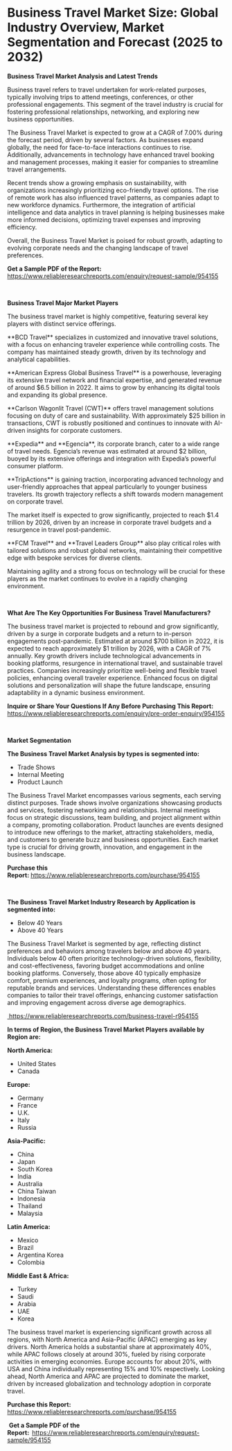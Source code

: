 <p><h1>Business Travel Market Size: Global Industry Overview, Market Segmentation and Forecast (2025 to 2032)</h1></p><p><strong>Business Travel Market Analysis and Latest Trends</strong></p>
<p><p>Business travel refers to travel undertaken for work-related purposes, typically involving trips to attend meetings, conferences, or other professional engagements. This segment of the travel industry is crucial for fostering professional relationships, networking, and exploring new business opportunities.</p><p>The Business Travel Market is expected to grow at a CAGR of 7.00% during the forecast period, driven by several factors. As businesses expand globally, the need for face-to-face interactions continues to rise. Additionally, advancements in technology have enhanced travel booking and management processes, making it easier for companies to streamline travel arrangements. </p><p>Recent trends show a growing emphasis on sustainability, with organizations increasingly prioritizing eco-friendly travel options. The rise of remote work has also influenced travel patterns, as companies adapt to new workforce dynamics. Furthermore, the integration of artificial intelligence and data analytics in travel planning is helping businesses make more informed decisions, optimizing travel expenses and improving efficiency.</p><p>Overall, the Business Travel Market is poised for robust growth, adapting to evolving corporate needs and the changing landscape of travel preferences.</p></p>
<p><strong>Get a Sample PDF of the Report:&nbsp;</strong> <a href="https://www.reliableresearchreports.com/enquiry/request-sample/954155?utm_campaign=28&utm_medium=2&utm_source=Github&utm_content=ia&utm_term=16042025&utm_id=business-travel">https://www.reliableresearchreports.com/enquiry/request-sample/954155</a></p>
<p>&nbsp;</p>
<p><strong>Business Travel Major Market Players</strong></p>
<p><p>The business travel market is highly competitive, featuring several key players with distinct service offerings. </p><p>**BCD Travel** specializes in customized and innovative travel solutions, with a focus on enhancing traveler experience while controlling costs. The company has maintained steady growth, driven by its technology and analytical capabilities.</p><p>**American Express Global Business Travel** is a powerhouse, leveraging its extensive travel network and financial expertise, and generated revenue of around $6.5 billion in 2022. It aims to grow by enhancing its digital tools and expanding its global presence.</p><p>**Carlson Wagonlit Travel (CWT)** offers travel management solutions focusing on duty of care and sustainability. With approximately $25 billion in transactions, CWT is robustly positioned and continues to innovate with AI-driven insights for corporate customers.</p><p>**Expedia** and **Egencia**, its corporate branch, cater to a wide range of travel needs. Egencia’s revenue was estimated at around $2 billion, buoyed by its extensive offerings and integration with Expedia’s powerful consumer platform.</p><p>**TripActions** is gaining traction, incorporating advanced technology and user-friendly approaches that appeal particularly to younger business travelers. Its growth trajectory reflects a shift towards modern management on corporate travel.</p><p>The market itself is expected to grow significantly, projected to reach $1.4 trillion by 2026, driven by an increase in corporate travel budgets and a resurgence in travel post-pandemic. </p><p>**FCM Travel** and **Travel Leaders Group** also play critical roles with tailored solutions and robust global networks, maintaining their competitive edge with bespoke services for diverse clients.</p><p>Maintaining agility and a strong focus on technology will be crucial for these players as the market continues to evolve in a rapidly changing environment.</p></p>
<p>&nbsp;</p>
<p><strong>What Are The Key Opportunities For Business Travel Manufacturers?</strong></p>
<p><p>The business travel market is projected to rebound and grow significantly, driven by a surge in corporate budgets and a return to in-person engagements post-pandemic. Estimated at around $700 billion in 2022, it is expected to reach approximately $1 trillion by 2026, with a CAGR of 7% annually. Key growth drivers include technological advancements in booking platforms, resurgence in international travel, and sustainable travel practices. Companies increasingly prioritize well-being and flexible travel policies, enhancing overall traveler experience. Enhanced focus on digital solutions and personalization will shape the future landscape, ensuring adaptability in a dynamic business environment.</p></p>
<p><strong>Inquire or Share Your Questions If Any Before Purchasing This Report:</strong> <a href="https://www.reliableresearchreports.com/enquiry/pre-order-enquiry/954155?utm_campaign=28&utm_medium=2&utm_source=Github&utm_content=ia&utm_term=16042025&utm_id=business-travel">https://www.reliableresearchreports.com/enquiry/pre-order-enquiry/954155</a></p>
<p>&nbsp;</p>
<p><strong>Market Segmentation</strong></p>
<p><strong>The Business Travel Market Analysis by types is segmented into:</strong></p>
<p><ul><li>Trade Shows</li><li>Internal Meeting</li><li>Product Launch</li></ul></p>
<p><p>The Business Travel Market encompasses various segments, each serving distinct purposes. Trade shows involve organizations showcasing products and services, fostering networking and relationships. Internal meetings focus on strategic discussions, team building, and project alignment within a company, promoting collaboration. Product launches are events designed to introduce new offerings to the market, attracting stakeholders, media, and customers to generate buzz and business opportunities. Each market type is crucial for driving growth, innovation, and engagement in the business landscape.</p></p>
<p><strong>Purchase this Report:&nbsp;</strong><a href="https://www.reliableresearchreports.com/purchase/954155?utm_campaign=28&utm_medium=2&utm_source=Github&utm_content=ia&utm_term=16042025&utm_id=business-travel">https://www.reliableresearchreports.com/purchase/954155</a></p>
<p>&nbsp;</p>
<p><strong>The Business Travel Market Industry Research by Application is segmented into:</strong></p>
<p><ul><li>Below 40 Years</li><li>Above 40 Years</li></ul></p>
<p><p>The Business Travel Market is segmented by age, reflecting distinct preferences and behaviors among travelers below and above 40 years. Individuals below 40 often prioritize technology-driven solutions, flexibility, and cost-effectiveness, favoring budget accommodations and online booking platforms. Conversely, those above 40 typically emphasize comfort, premium experiences, and loyalty programs, often opting for reputable brands and services. Understanding these differences enables companies to tailor their travel offerings, enhancing customer satisfaction and improving engagement across diverse age demographics.</p></p>
<p><a href="https://www.reliableresearchreports.com/business-travel-r954155?utm_campaign=28&utm_medium=2&utm_source=Github&utm_content=ia&utm_term=16042025&utm_id=business-travel">&nbsp;https://www.reliableresearchreports.com/business-travel-r954155</a></p>
<p><strong>In terms of Region, the Business Travel Market Players available by Region are:</strong></p>
<p>
    <p> <strong> North America: </strong>
        <ul>
            <li>United States</li>
            <li>Canada</li>
        </ul>
        </p> 
    <p> <strong> Europe: </strong>
        <ul>
            <li>Germany</li>
            <li>France</li>
            <li>U.K.</li>
            <li>Italy</li>
            <li>Russia</li>
        </ul>
        </p> 
    <p> <strong> Asia-Pacific: </strong>
        <ul>
            <li>China</li>
            <li>Japan</li>
            <li>South Korea</li>
            <li>India</li>
            <li>Australia</li>
            <li>China Taiwan</li>
            <li>Indonesia</li>
            <li>Thailand</li>
            <li>Malaysia</li>
        </ul>
        </p> 
    <p> <strong> Latin America: </strong>
        <ul>
            <li>Mexico</li>
            <li>Brazil</li>
            <li>Argentina Korea</li>
            <li>Colombia</li>
        </ul>
        </p> 
    <p> <strong> Middle East & Africa: </strong>
        <ul>
            <li>Turkey</li>
            <li>Saudi</li>
            <li>Arabia</li>
            <li>UAE</li>
            <li>Korea</li>
        </ul>
    </p>
    </p>
<p><p>The business travel market is experiencing significant growth across all regions, with North America and Asia-Pacific (APAC) emerging as key drivers. North America holds a substantial share at approximately 40%, while APAC follows closely at around 30%, fueled by rising corporate activities in emerging economies. Europe accounts for about 20%, with USA and China individually representing 15% and 10% respectively. Looking ahead, North America and APAC are projected to dominate the market, driven by increased globalization and technology adoption in corporate travel.</p></p>
<p><strong>Purchase this Report: </strong><a href="https://www.reliableresearchreports.com/purchase/954155?utm_campaign=28&utm_medium=2&utm_source=Github&utm_content=ia&utm_term=16042025&utm_id=business-travel">https://www.reliableresearchreports.com/purchase/954155</a></p>
<p>&nbsp;<strong>Get a Sample PDF of the Report:&nbsp;&nbsp;</strong><a href="https://www.reliableresearchreports.com/enquiry/request-sample/954155?utm_campaign=28&utm_medium=2&utm_source=Github&utm_content=ia&utm_term=16042025&utm_id=business-travel">https://www.reliableresearchreports.com/enquiry/request-sample/954155</a></p>
<p><strong></strong></p>
<p><p></p><p></p><p></p></p>